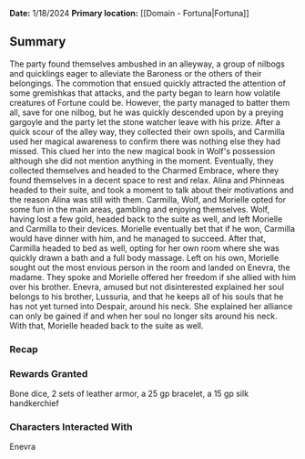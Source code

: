 **Date:** 1/18/2024
**Primary location:** [[Domain - Fortuna|Fortuna]]

## Summary

The party found themselves ambushed in an alleyway, a group of nilbogs and quicklings eager to alleviate the Baroness or the others of their belongings. The commotion that ensued quickly attracted the attention of some gremishkas that attacks, and the party began to learn how volatile creatures of Fortune could be. However, the party managed to batter them all, save for one nilbog, but he was quickly descended upon by a preying gargoyle and the party let the stone watcher leave with his prize. After a quick scour of the alley way, they collected their own spoils, and Carmilla used her magical awareness to confirm there was nothing else they had missed. This clued her into the new magical book in Wolf's possession although she did not mention anything in the moment. Eventually, they collected themselves and headed to the Charmed Embrace, where they found themselves in a decent space to rest and relax. Alina and Phinneas headed to their suite, and took a moment to talk about their motivations and the reason Alina was still with them. Carmilla, Wolf, and Morielle opted for some fun in the main areas, gambling and enjoying themselves. Wolf, having lost a few gold, headed back to the suite as well, and left Morielle and Carmilla to their devices. Morielle eventually bet that if he won, Carmilla would have dinner with him, and he managed to succeed. After that, Carmilla headed to bed as well, opting for her own room where she was quickly drawn a bath and a full body massage. Left on his own, Morielle sought out the most envious person in the room and landed on Enevra, the madame. They spoke and Morielle offered her freedom if she allied with him over his brother. Enevra, amused but not disinterested explained her soul belongs to his brother, Lussuria, and that he keeps all of his souls that he has not yet turned into Despair, around his neck. She explained her alliance can only be gained if and when her soul no longer sits around his neck. With that, Morielle headed back to the suite as well.
### Recap

### Rewards Granted

Bone dice, 2 sets of leather armor, a 25 gp bracelet, a 15 gp silk handkerchief

### Characters Interacted With

Enevra